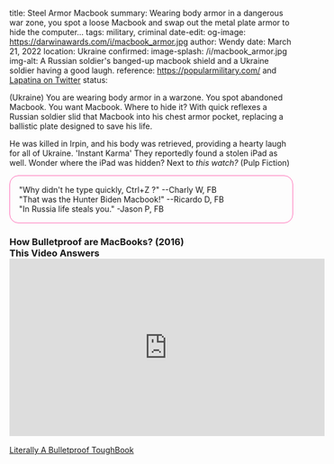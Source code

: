 title: Steel Armor Macbook
summary: Wearing body armor in a dangerous war zone, you spot a loose Macbook and swap out the metal plate armor to hide the computer...
tags: military, criminal
date-edit:
og-image: https://darwinawards.com/i/macbook_armor.jpg
author: Wendy
date: March 21, 2022
location: Ukraine
confirmed: 
image-splash: /i/macbook_armor.jpg
img-alt: A Russian soldier's banged-up macbook shield and a Ukraine soldier having a good laugh.
reference: <a href="https://popularmilitary.com/karma-russian-soldier-dies-after-replacing-armor-plate-with-stolen-macbook-in-ukraine/">https://popularmilitary.com/</a> and <a href="https://twitter.com/lapatina_/">Lapatina on Twitter</a>
status:


(Ukraine) You are wearing body armor in a warzone. You spot abandoned Macbook. You
want Macbook. Where to hide it? With quick reflexes a Russian soldier
slid that Macbook into his chest armor pocket, replacing a ballistic plate
designed to save his life.
<P>
He was killed in Irpin, and his body was retrieved, providing a hearty
laugh for all of Ukraine. 'Instant Karma' They reportedly found a stolen
iPad as well. Wonder where the iPad was
hidden? <span class="smalltext">Next to <em>this watch?</em> (Pulp Fiction)</span>
</p>
<p class="smalltext" style="border: 1px solid hotpink; border-radius: 1rem; padding: 1rem;>
#InstantKarma<br>
"IPaid with my life" - Andy Y, FB<br>
"Why didn't he type quickly, Ctrl+Z ?" --Charly W, FB<br>
"That was the Hunter Biden Macbook!" --Ricardo D, FB<br>
"In Russia life steals you." -Jason P, FB<br>
</p>

<h3 class="centered">How Bulletproof are MacBooks? (2016)<br>
This Video Answers<br>
<iframe width="560" height="315"
src="https://www.youtube.com/embed/S6FfqGiTbBs" title="YouTube
video player" frameborder="0" allow="accelerometer; autoplay;
clipboard-write; encrypted-media; gyroscope; picture-in-picture" allowfullscreen></iframe>
</h3>
<p class="centered"><a href="https://www.generation-nt.com/panasonic-ordinateur-portable-gamme-toughbook-coque-durcie-protection-soldat-americain-guerre-irak-actualite-22079.html">Literally A Bulletproof ToughBook</a></p>


